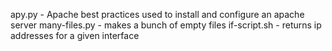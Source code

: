 apy.py - Apache best practices used to install and configure an apache server
many-files.py - makes a bunch of empty files
if-script.sh - returns ip addresses for a given interface
